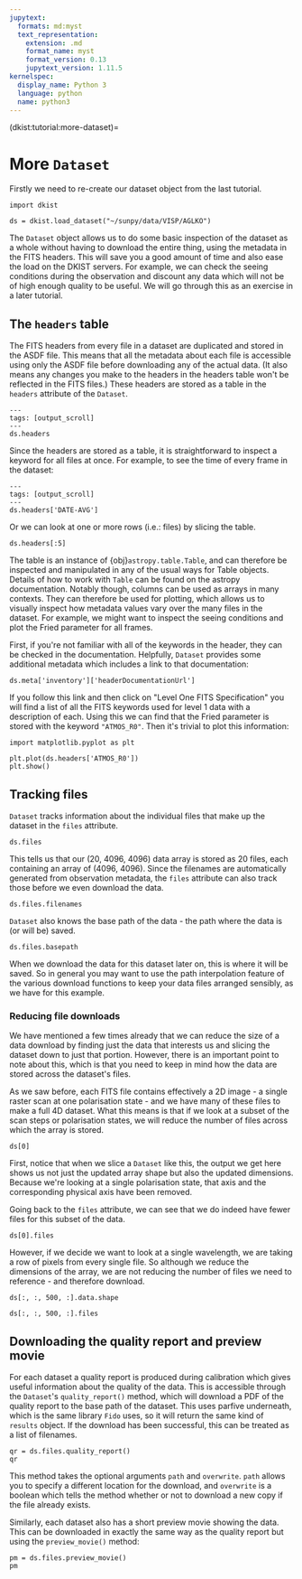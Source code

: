 ```yaml
---
jupytext:
  formats: md:myst
  text_representation:
    extension: .md
    format_name: myst
    format_version: 0.13
    jupytext_version: 1.11.5
kernelspec:
  display_name: Python 3
  language: python
  name: python3
---
```


(dkist:tutorial:more-dataset)=
# More `Dataset`

Firstly we need to re-create our dataset object from the last tutorial.

```{code-cell} ipython
import dkist

ds = dkist.load_dataset("~/sunpy/data/VISP/AGLKO")
```

The `Dataset` object allows us to do some basic inspection of the dataset as a whole without having to download the entire thing, using the metadata in the FITS headers.
This will save you a good amount of time and also ease the load on the DKIST servers.
For example, we can check the seeing conditions during the observation and discount any data which will not be of high enough quality to be useful.
We will go through this as an exercise in a later tutorial.

## The `headers` table

The FITS headers from every file in a dataset are duplicated and stored in the ASDF file.
This means that all the metadata about each file is accessible using only the ASDF file before downloading any of the actual data.
(It also means any changes you make to the headers in the headers table won't be reflected in the FITS files.)
These headers are stored as a table in the `headers` attribute of the `Dataset`.

```{code-cell} ipython
---
tags: [output_scroll]
---
ds.headers
```

Since the headers are stored as a table, it is straightforward to inspect a keyword for all files at once.
For example, to see the time of every frame in the dataset:

```{code-cell} ipython
---
tags: [output_scroll]
---
ds.headers['DATE-AVG']
```

Or we can look at one or more rows (i.e.: files) by slicing the table.

```{code-cell} ipython
ds.headers[:5]
```

The table is an instance of {obj}`astropy.table.Table`, and can therefore be inspected and manipulated in any of the usual ways for Table objects.
Details of how to work with `Table` can be found on the astropy documentation.
Notably though, columns can be used as arrays in many contexts.
They can therefore be used for plotting, which allows us to visually inspect how metadata values vary over the many files in the dataset.
For example, we might want to inspect the seeing conditions and plot the Fried parameter for all frames.

First, if you're not familiar with all of the keywords in the header, they can be checked in the documentation.
Helpfully, `Dataset` provides some additional metadata which includes a link to that documentation:

```{code-cell} ipython
ds.meta['inventory']['headerDocumentationUrl']
```

If you follow this link and then click on "Level One FITS Specification" you will find a list of all the FITS keywords used for level 1 data with a description of each.
Using this we can find that the Fried parameter is stored with the keyword `"ATMOS_R0"`.
Then it's trivial to plot this information:

```{code-cell} ipython
import matplotlib.pyplot as plt

plt.plot(ds.headers['ATMOS_R0'])
plt.show()
```

## Tracking files

`Dataset` tracks information about the individual files that make up the dataset in the `files` attribute.

```{code-cell} ipython
ds.files
```

This tells us that our (20, 4096, 4096) data array is stored as 20 files, each containing an array of (4096, 4096).
Since the filenames are automatically generated from observation metadata, the `files` attribute can also track those before we even download the data.

```{code-cell} ipython
ds.files.filenames
```

`Dataset` also knows the base path of the data - the path where the data is (or will be) saved.

```{code-cell} ipython
ds.files.basepath
```

When we download the data for this dataset later on, this is where it will be saved.
So in general you may want to use the path interpolation feature of the various download functions to keep your data files arranged sensibly, as we have for this example.

### Reducing file downloads
We have mentioned a few times already that we can reduce the size of a data download by finding just the data that interests us and slicing the dataset down to just that portion.
However, there is an important point to note about this, which is that you need to keep in mind how the data are stored across the dataset's files.

As we saw before, each FITS file contains effectively a 2D image - a single raster scan at one polarisation state - and we have many of these files to make a full 4D dataset.
What this means is that if we look at a subset of the scan steps or polarisation states, we will reduce the number of files across which the array is stored.

```{code-cell} ipython
ds[0]
```

First, notice that when we slice a `Dataset` like this, the output we get here shows us not just the updated array shape but also the updated dimensions.
Because we're looking at a single polarisation state, that axis and the corresponding physical axis have been removed.

Going back to the `files` attribute, we can see that we do indeed have fewer files for this subset of the data.

```{code-cell} ipython
ds[0].files
```

However, if we decide we want to look at a single wavelength, we are taking a row of pixels from every single file.
So although we reduce the dimensions of the array, we are not reducing the number of files we need to reference - and therefore download.

```{code-cell} ipython
ds[:, :, 500, :].data.shape
```
```{code-cell} ipython
ds[:, :, 500, :].files
```
## Downloading the quality report and preview movie

For each dataset a quality report is produced during calibration which gives useful information about the quality of the data.
This is accessible through the `Dataset`'s `quality_report()` method, which will download a PDF of the quality report to the base path of the dataset.
This uses parfive underneath, which is the same library `Fido` uses, so it will return the same kind of `results` object.
If the download has been successful, this can be treated as a list of filenames.

```{code-cell} ipython
qr = ds.files.quality_report()
qr
```

This method takes the optional arguments `path` and `overwrite`.
`path` allows you to specify a different location for the download, and `overwrite` is a boolean which tells the method whether or not to download a new copy if the file already exists.

Similarly, each dataset also has a short preview movie showing the data.
This can be downloaded in exactly the same way as the quality report but using the `preview_movie()` method:

```{code-cell} ipython
pm = ds.files.preview_movie()
pm
```
